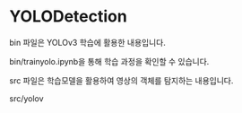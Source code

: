 # YOLODetection

bin 파일은 YOLOv3 학습에 활용한 내용입니다.

bin/trainyolo.ipynb을 통해 학습 과정을 확인할 수 있습니다.


src 파일은 학습모델을 활용하여 영상의 객체를 탐지하는 내용입니다.

src/yolov

